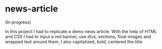 # news-article
(In progress)

In this project I had to replicate a demo news article. With the help of HTML and CSS I had to input a red banner, use divs, sections, float images and wrapped text around them, I also capitalized, bold, centered the title 
